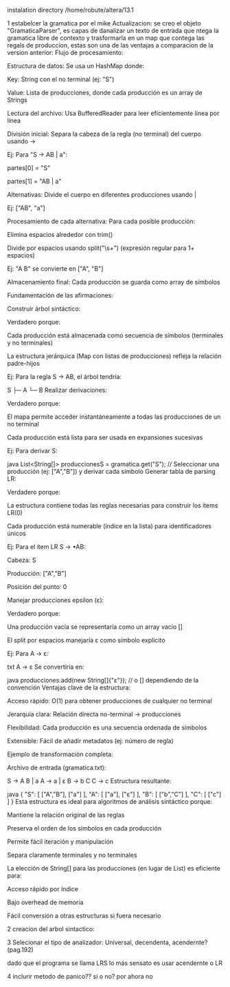 instalation directory    /home/robute/altera/13.1


1 estabelcer la gramatica por el mike
Actualizacion: se creo el objeto "GramaticaParser", es capas de danalizar un texto de entrada que ntega la gramatica libre de contexto y trasformarla en un map que contega las regals de produccion, estas son una de las ventajas a comparacion de la version anterior:
Flujo de procesamiento:

Estructura de datos: Se usa un HashMap donde:

Key: String con el no terminal (ej: "S")

Value: Lista de producciones, donde cada producción es un array de Strings

Lectura del archivo: Usa BufferedReader para leer eficientemente línea por línea

División inicial: Separa la cabeza de la regla (no terminal) del cuerpo usando ->

Ej: Para "S -> AB | a":

partes[0] = "S"

partes[1] = "AB | a"

Alternativas: Divide el cuerpo en diferentes producciones usando |

Ej: ["AB", "a"]

Procesamiento de cada alternativa: Para cada posible producción:

Elimina espacios alrededor con trim()

Divide por espacios usando split("\\s+") (expresión regular para 1+ espacios)

Ej: "A B" se convierte en ["A", "B"]

Almacenamiento final: Cada producción se guarda como array de símbolos

Fundamentación de las afirmaciones:

Construir árbol sintáctico:

Verdadero porque:

Cada producción está almacenada como secuencia de símbolos (terminales y no terminales)

La estructura jerárquica (Map con listas de producciones) refleja la relación padre-hijos

Ej: Para la regla S → AB, el árbol tendría:

S
├─ A
└─ B
Realizar derivaciones:

Verdadero porque:

El mapa permite acceder instantáneamente a todas las producciones de un no terminal

Cada producción está lista para ser usada en expansiones sucesivas

Ej: Para derivar S:

java
List<String[]> produccionesS = gramatica.get("S");
// Seleccionar una producción (ej: ["A","B"]) y derivar cada símbolo
Generar tabla de parsing LR:

Verdadero porque:

La estructura contiene todas las reglas necesarias para construir los items LR(0)

Cada producción está numerable (índice en la lista) para identificadores únicos

Ej: Para el item LR S → •AB:

Cabeza: S

Producción: ["A","B"]

Posición del punto: 0

Manejar producciones epsilon (ε):

Verdadero porque:

Una producción vacía se representaría como un array vacío []

El split por espacios manejaría ε como símbolo explícito

Ej: Para A → ε:

txt
A -> ε
Se convertiría en:

java
producciones.add(new String[]{"ε"}); // o [] dependiendo de la convención
Ventajas clave de la estructura:

Acceso rápido: O(1) para obtener producciones de cualquier no terminal

Jerarquía clara: Relación directa no-terminal → producciones

Flexibilidad: Cada producción es una secuencia ordenada de símbolos

Extensible: Fácil de añadir metadatos (ej: número de regla)

Ejemplo de transformación completa:

Archivo de entrada (gramatica.txt):

S -> A B | a
A -> a | ε
B -> b C
C -> c
Estructura resultante:

java
{
  "S": [ ["A","B"], ["a"] ],
  "A": [ ["a"], ["ε"] ],
  "B": [ ["b","C"] ],
  "C": [ ["c"] ]
}
Esta estructura es ideal para algoritmos de análisis sintáctico porque:

Mantiene la relación original de las reglas

Preserva el orden de los símbolos en cada producción

Permite fácil iteración y manipulación

Separa claramente terminales y no terminales

La elección de String[] para las producciones (en lugar de List<String>) es eficiente para:

Acceso rápido por índice

Bajo overhead de memoria

Fácil conversión a otras estructuras si fuera necesario

2 creacion del arbol sintactico:


3 Selecionar el tipo de analizador: Universal, decendenta, acendernte?(pag.192)

dado que el programa se llama LRS lo más sensato es usar acendernte o LR

4 inclurir metodo de panico?? si o no? por ahora no
